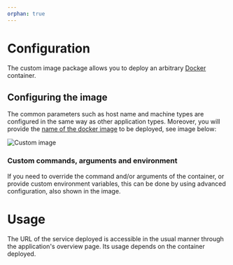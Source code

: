 ```yaml
---
orphan: true
---
```


# Configuration

The custom image package allows you to deploy an arbitrary [Docker](https://docs.docker.com/get-started/docker-overview/) container.

## Configuring the image

The common parameters such as host name and machine types are configured in the same way as other application types.
Moreover, you will provide the [name of the docker image](https://docs.docker.com/reference/cli/docker/image/tag/) to be deployed,
see image below:

![Custom image](./custom-image.png)

### Custom commands, arguments and environment

If you need to override the command and/or arguments of the container, or provide custom environment variables,
this can be done by using advanced configuration, also shown in the image.

# Usage

The URL of the service deployed is accessible in the usual manner through the application's overview page.
Its usage depends on the container deployed.
